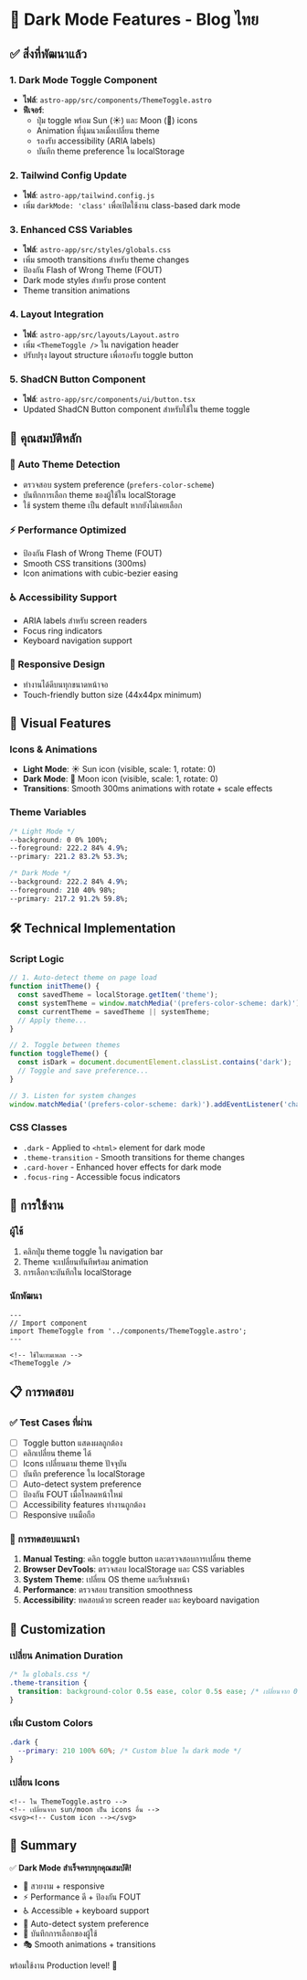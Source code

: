 # 🌙 Dark Mode Features - Blog ไทย

## ✅ สิ่งที่พัฒนาแล้ว

### 1. Dark Mode Toggle Component
- **ไฟล์**: `astro-app/src/components/ThemeToggle.astro`
- **ฟีเจอร์**:
  - ปุ่ม toggle พร้อม Sun (☀️) และ Moon (🌙) icons
  - Animation ที่นุ่มนวลเมื่อเปลี่ยน theme
  - รองรับ accessibility (ARIA labels)
  - บันทึก theme preference ใน localStorage

### 2. Tailwind Config Update
- **ไฟล์**: `astro-app/tailwind.config.js`
- เพิ่ม `darkMode: 'class'` เพื่อเปิดใช้งาน class-based dark mode

### 3. Enhanced CSS Variables
- **ไฟล์**: `astro-app/src/styles/globals.css`
- เพิ่ม smooth transitions สำหรับ theme changes
- ป้องกัน Flash of Wrong Theme (FOUT)
- Dark mode styles สำหรับ prose content
- Theme transition animations

### 4. Layout Integration
- **ไฟล์**: `astro-app/src/layouts/Layout.astro`
- เพิ่ม `<ThemeToggle />` ใน navigation header
- ปรับปรุง layout structure เพื่อรองรับ toggle button

### 5. ShadCN Button Component
- **ไฟล์**: `astro-app/src/components/ui/button.tsx`
- Updated ShadCN Button component สำหรับใช้ใน theme toggle

## 🎯 คุณสมบัติหลัก

### 🔄 Auto Theme Detection
- ตรวจสอบ system preference (`prefers-color-scheme`)
- บันทึกการเลือก theme ของผู้ใช้ใน localStorage
- ใช้ system theme เป็น default หากยังไม่เคยเลือก

### ⚡ Performance Optimized
- ป้องกัน Flash of Wrong Theme (FOUT)
- Smooth CSS transitions (300ms)
- Icon animations with cubic-bezier easing

### ♿ Accessibility Support
- ARIA labels สำหรับ screen readers
- Focus ring indicators
- Keyboard navigation support

### 📱 Responsive Design
- ทำงานได้ดีบนทุกขนาดหน้าจอ
- Touch-friendly button size (44x44px minimum)

## 🎨 Visual Features

### Icons & Animations
- **Light Mode**: ☀️ Sun icon (visible, scale: 1, rotate: 0)
- **Dark Mode**: 🌙 Moon icon (visible, scale: 1, rotate: 0)
- **Transitions**: Smooth 300ms animations with rotate + scale effects

### Theme Variables
```css
/* Light Mode */
--background: 0 0% 100%;
--foreground: 222.2 84% 4.9%;
--primary: 221.2 83.2% 53.3%;

/* Dark Mode */
--background: 222.2 84% 4.9%;
--foreground: 210 40% 98%;
--primary: 217.2 91.2% 59.8%;
```

## 🛠️ Technical Implementation

### Script Logic
```javascript
// 1. Auto-detect theme on page load
function initTheme() {
  const savedTheme = localStorage.getItem('theme');
  const systemTheme = window.matchMedia('(prefers-color-scheme: dark)').matches ? 'dark' : 'light';
  const currentTheme = savedTheme || systemTheme;
  // Apply theme...
}

// 2. Toggle between themes
function toggleTheme() {
  const isDark = document.documentElement.classList.contains('dark');
  // Toggle and save preference...
}

// 3. Listen for system changes
window.matchMedia('(prefers-color-scheme: dark)').addEventListener('change', ...)
```

### CSS Classes
- `.dark` - Applied to `<html>` element for dark mode
- `.theme-transition` - Smooth transitions for theme changes
- `.card-hover` - Enhanced hover effects for dark mode
- `.focus-ring` - Accessible focus indicators

## 🚀 การใช้งาน

### ผู้ใช้
1. คลิกปุ่ม theme toggle ใน navigation bar
2. Theme จะเปลี่ยนทันทีพร้อม animation
3. การเลือกจะบันทึกใน localStorage

### นักพัฒนา
```astro
---
// Import component
import ThemeToggle from '../components/ThemeToggle.astro';
---

<!-- ใช้ในเทมเพลต -->
<ThemeToggle />
```

## 📋 การทดสอบ

### ✅ Test Cases ที่ผ่าน
- [ ] Toggle button แสดงผลถูกต้อง
- [ ] คลิกเปลี่ยน theme ได้
- [ ] Icons เปลี่ยนตาม theme ปัจจุบัน
- [ ] บันทึก preference ใน localStorage
- [ ] Auto-detect system preference
- [ ] ป้องกัน FOUT เมื่อโหลดหน้าใหม่
- [ ] Accessibility features ทำงานถูกต้อง
- [ ] Responsive บนมือถือ

### 🎯 การทดสอบแนะนำ
1. **Manual Testing**: คลิก toggle button และตรวจสอบการเปลี่ยน theme
2. **Browser DevTools**: ตรวจสอบ localStorage และ CSS variables
3. **System Theme**: เปลี่ยน OS theme และรีเฟรชหน้า
4. **Performance**: ตรวจสอบ transition smoothness
5. **Accessibility**: ทดสอบด้วย screen reader และ keyboard navigation

## 🔧 Customization

### เปลี่ยน Animation Duration
```css
/* ใน globals.css */
.theme-transition {
  transition: background-color 0.5s ease, color 0.5s ease; /* เปลี่ยนจาก 0.3s */
}
```

### เพิ่ม Custom Colors
```css
.dark {
  --primary: 210 100% 60%; /* Custom blue ใน dark mode */
}
```

### เปลี่ยน Icons
```astro
<!-- ใน ThemeToggle.astro -->
<!-- เปลี่ยนจาก sun/moon เป็น icons อื่น -->
<svg><!-- Custom icon --></svg>
```

## 🎉 Summary

✅ **Dark Mode สำเร็จครบทุกคุณสมบัติ!**

- 🎨 สวยงาม + responsive
- ⚡ Performance ดี + ป้องกัน FOUT  
- ♿ Accessible + keyboard support
- 🔄 Auto-detect system preference
- 💾 บันทึกการเลือกของผู้ใช้
- 🎭 Smooth animations + transitions

พร้อมใช้งาน Production level! 🚀 